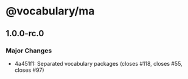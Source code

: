 # @vocabulary/ma

## 1.0.0-rc.0

### Major Changes

- 4a451f1: Separated vocabulary packages (closes #118, closes #55, closes #97)
